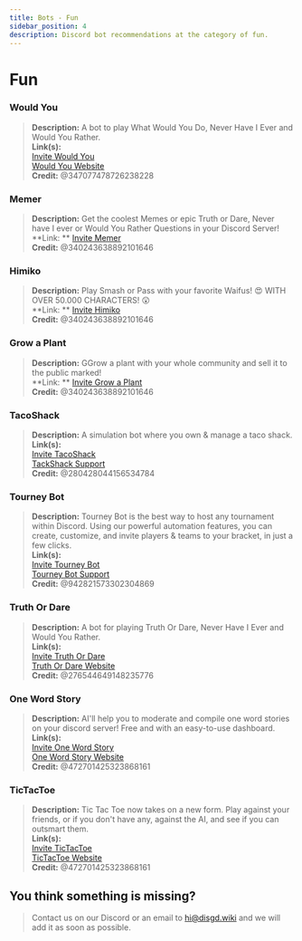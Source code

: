 ```yaml
---
title: Bots - Fun
sidebar_position: 4
description: Discord bot recommendations at the category of fun.
---
```


# Fun

### Would You

> **Description:** A bot to play What Would You Do, Never Have I Ever and Would You Rather.  <br/>
**Link(s):**  <br/>
[Invite Would You](https://discord.com/oauth2/authorize?client_id=981649513427111957&permissions=275415247936&scope=bot%20applications.commands)  <br/>
[Would You Website](https://wouldyoubot.gg/)  <br/>
**Credit:** @347077478726238228

### Memer

> **Description:** Get the coolest Memes or epic Truth or Dare, Never have I ever or Would You Rather Questions in your
> Discord Server! <br/>
**Link:
** [Invite Memer](https://discord.com/api/oauth2/authorize?client_id=927598798019108894&permissions=2147863616&redirect_uri=https%3A%2F%2Fmemer.sattler.dev%2Fprivacy-and-tos%3Futm_source%3Ddiscord-app-invite&response_type=code&scope=identify%20bot%20applications.commands)  <br/>
**Credit:** @340243638892101646

### Himiko

> **Description:**  Play Smash or Pass with your favorite Waifus! 😍 WITH OVER 50.000 CHARACTERS! 😲 <br/>
**Link:
** [Invite Himiko](https://discord.com/api/oauth2/authorize?client_id=927598798019108894&permissions=2147863616&redirect_uri=https%3A%2F%2Fmemer.sattler.dev%2Fprivacy-and-tos%3Futm_source%3Ddiscord-app-invite&response_type=code&scope=identify%20bot%20applications.commands)  <br/>
**Credit:** @340243638892101646

### Grow a Plant

> **Description:** GGrow a plant with your whole community and sell it to the public marked! <br/>
**Link:
** [Invite Grow a Plant](https://discord.com/api/oauth2/authorize?client_id=1123690556686602340&permissions=388096&scope=bot%20applications.commands)  <br/>
**Credit:** @340243638892101646

### TacoShack

> **Description:** A simulation bot where you own & manage a taco shack.  <br/>
**Link(s):** <br/>
[Invite TacoShack](https://discord.com/oauth2/authorize?client_id=490707751832649738&permissions=67497024&scope=bot%20applications.commands)  <br/>
[TackShack Support](https://discord.gg/tacoshack)  <br/>
**Credit:** @280428044156534784

### Tourney Bot

> **Description:** Tourney Bot is the best way to host any tournament within Discord. Using our powerful automation
> features, you can create, customize, and invite players & teams to your bracket, in just a few clicks.  <br/>
**Link(s):** <br/>
[Invite Tourney Bot](https://tourneybot.gg/invite-tourney-bot)  <br/>
[Tourney Bot Support](https://tourneybot.gg/support)  <br/>
**Credit:** @942821573302304869

### Truth Or Dare

> **Description:** A bot for playing Truth Or Dare, Never Have I Ever and Would You Rather.  <br/>
**Link(s):**  <br/>
[Invite Truth Or Dare](https://discord.com/oauth2/authorize?client_id=692045914436796436&permissions=19456&scope=bot%20applications.commands)  <br/>
[Truth Or Dare Website](https://truthordarebot.xyz/)  <br/>
**Credit:** @276544649148235776

### One Word Story

> **Description:** AI'll help you to moderate and compile one word stories on your discord server! Free and with an easy-to-use dashboard.  <br/>
**Link(s):**  <br/>
[Invite One Word Story](https://discord.com/oauth2/authorize?client_id=728709263962275840&permissions=2147871808&redirect_uri=https%3A%2F%2Fdash.onewordstory.fun%2Flogin&scope=bot%20applications.commands)  <br/>
[One Word Story Website](https://onewordstory.fun/)  <br/>
**Credit:** @472701425323868161

### TicTacToe

> **Description:** Tic Tac Toe now takes on a new form. Play against your friends, or if you don't have any, against the AI, and see if you can outsmart them.  <br/>
**Link(s):**  <br/>
[Invite TicTacToe](https://discord.com/oauth2/authorize?client_id=919549400919986176&permissions=2147871808&scope=bot%20applications.commands)  <br/>
[TicTacToe Website](https://tictactoe-bot.xyz/)  <br/>
**Credit:** @472701425323868161

## You think something is missing?

> Contact us on our Discord or an email to hi@disgd.wiki and we will add it as soon as possible.

